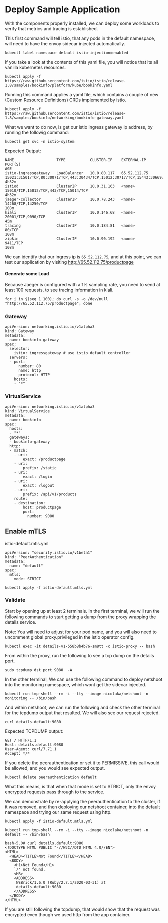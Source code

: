 # Deploy Sample Application

With the components properly installed, we can deploy some workloads to verify that metrics and tracing is established.

This first command will tell istio, that any pods in the default namespace, will need to have the envoy sidecar injected automatically.

```
kubectl label namespace default istio-injection=enabled
```

If you take a look at the contents of this yaml file, you will notice that its all vanilla kubernetes resources.
```
kubectl apply -f https://raw.githubusercontent.com/istio/istio/release-1.8/samples/bookinfo/platform/kube/bookinfo.yaml
```

Running this command applies a yaml file, which contains a couple of new (Custom Resource Definitions) CRDs implemented by istio.
```
kubectl apply -f https://raw.githubusercontent.com/istio/istio/release-1.8/samples/bookinfo/networking/bookinfo-gateway.yaml
```

What we want to do now, is get our istio ingress gateway ip address, by running the followig command:
```
kubectl get svc -n istio-system
```

Expected Output:
```
NAME                   TYPE           CLUSTER-IP    EXTERNAL-IP    PORT(S)                                                                      AGE
istio-ingressgateway   LoadBalancer   10.0.80.117   65.52.112.75   15021:31501/TCP,80:30071/TCP,443:30434/TCP,15012:30717/TCP,15443:30669/TCP   4h32m
istiod                 ClusterIP      10.0.31.163   <none>         15010/TCP,15012/TCP,443/TCP,15014/TCP                                        4h32m
jaeger-collector       ClusterIP      10.0.78.243   <none>         14268/TCP,14250/TCP                                                          108m
kiali                  ClusterIP      10.0.146.68   <none>         20001/TCP,9090/TCP                                                           45m
tracing                ClusterIP      10.0.184.81   <none>         80/TCP                                                                       108m
zipkin                 ClusterIP      10.0.90.192   <none>         9411/TCP                                                                     108m
```

We can identify that our ingress ip is `65.52.112.75`, and at this point, we can test our application by visiting http://65.52.112.75/productpage

#### Generate some Load

Because Jaeger is configured with a 1% sampling rate, you need to send at least 100 requests, to see tracing information in kiali.

```
for i in $(seq 1 100); do curl -s -o /dev/null "http://65.52.112.75/productpage"; done
```

### Gateway

```
apiVersion: networking.istio.io/v1alpha3
kind: Gateway
metadata:
  name: bookinfo-gateway
spec:
  selector:
    istio: ingressgateway # use istio default controller
  servers:
  - port:
      number: 80
      name: http
      protocol: HTTP
    hosts:
    - "*"
```

### VirtualService

```
apiVersion: networking.istio.io/v1alpha3
kind: VirtualService
metadata:
  name: bookinfo
spec:
  hosts:
  - "*"
  gateways:
  - bookinfo-gateway
  http:
  - match:
    - uri:
        exact: /productpage
    - uri:
        prefix: /static
    - uri:
        exact: /login
    - uri:
        exact: /logout
    - uri:
        prefix: /api/v1/products
    route:
    - destination:
        host: productpage
        port:
          number: 9080
```

## Enable mTLS

istio-default.mtls.yml
```
apiVersion: "security.istio.io/v1beta1"
kind: "PeerAuthentication"
metadata:
  name: "default"
spec:
  mtls:
    mode: STRICT
```

`kubectl apply -f istio-default.mtls.yml`

### Validate

Start by opening up at least 2 terminals. In the first terminal, we will run the following commands to start getting a dump from the proxy wrapping the details service.

Note: You will need to adjust for your pod name, and you will also need to uncomment global.proxy.privileged in the istio operator config.

```
kubectl exec -it details-v1-558b8b4b76-sm8tt -c istio-proxy -- bash
```

From within the proxy, run the following to see a tcp dump on the details port.
```
sudo tcpdump dst port 9080  -A
```

In the other terminal, We can use the following command to deploy netshoot into the monitoring namespace, which wont get the sidecar injected.

```
kubectl run tmp-shell --rm -i --tty --image nicolaka/netshoot -n monitoring -- /bin/bash
```

And within netshoot, we can run the following and check the other terminal for the tcpdump output that resulted. We will also see our request rejected.
```
curl details.default:9080
```

Expected TCPDUMP output:
```
GET / HTTP/1.1
Host: details.default:9080
User-Agent: curl/7.71.1
Accept: */*
```

If you delete the peerauthentication or set it to PERMISSIVE, this call would be allowed, and you would see expected output.

`kubectl delete peerauthentication default`

What this means, is that when that mode is set to STRICT, only the envoy encrypted requests pass through to the service.

We can demonstrate by re-applying the peerauthentication to the cluster, if it was removed, and then deploying our netshoot container, into the default namespace and trying our same request using http.

`kubectl apply -f istio-default.mtls.yml`

`kubectl run tmp-shell --rm -i --tty --image nicolaka/netshoot -n default -- /bin/bash`

```
bash-5.0# curl details.default:9080
<!DOCTYPE HTML PUBLIC "-//W3C//DTD HTML 4.0//EN">
<HTML>
  <HEAD><TITLE>Not Found</TITLE></HEAD>
  <BODY>
    <H1>Not Found</H1>
    `/' not found.
    <HR>
    <ADDRESS>
     WEBrick/1.6.0 (Ruby/2.7.1/2020-03-31) at
     details.default:9080
    </ADDRESS>
  </BODY>
</HTML>
```

If you are still following the tcpdump, that would show that the request was encrypted even though we used http from the app container.
